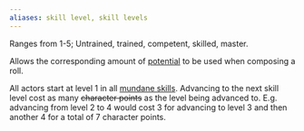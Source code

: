 ```yaml
---
aliases: skill level, skill levels
---
```

   
Ranges from 1-5; Untrained, trained, competent, skilled, master.   
   
Allows the corresponding amount of [potential](../Rolling%20Dice/Potential.md) to be used when composing a roll.   
   
All actors start at level 1 in all [mundane skills](../Skills/Skills.md). Advancing to the next skill level cost as many ~~character points~~ as the level being advanced to. E.g. advancing from level 2 to 4 would cost 3 for advancing to level 3 and then another 4 for a total of 7 character points.